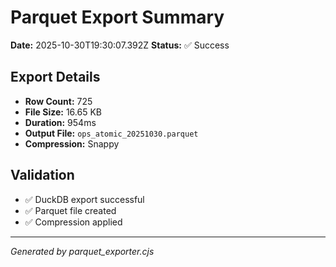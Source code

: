 # Parquet Export Summary

**Date:** 2025-10-30T19:30:07.392Z
**Status:** ✅ Success

## Export Details

- **Row Count:** 725
- **File Size:** 16.65 KB
- **Duration:** 954ms
- **Output File:** `ops_atomic_20251030.parquet`
- **Compression:** Snappy

## Validation

- ✅ DuckDB export successful
- ✅ Parquet file created
- ✅ Compression applied

---

*Generated by parquet_exporter.cjs*
